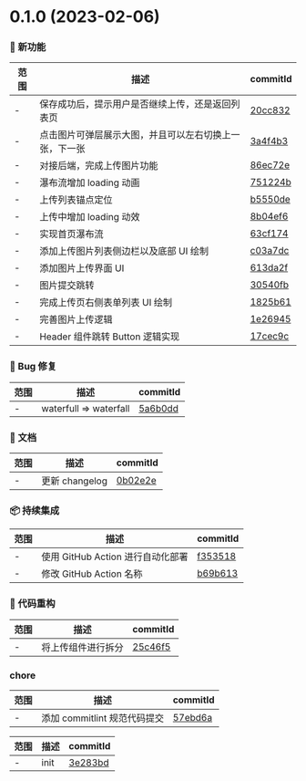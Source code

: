 # 0.1.0 (2023-02-06)

### 🌟 新功能
范围|描述|commitId
--|--|--
 - | 保存成功后，提示⽤户是否继续上传，还是返回列表⻚ | [20cc832](https://github.com/espory/picture-waterfall-user/commit/20cc832)
 - | 点击图片可弹层展示大图，并且可以左右切换上一张，下一张 | [3a4f4b3](https://github.com/espory/picture-waterfall-user/commit/3a4f4b3)
 - | 对接后端，完成上传图片功能 | [86ec72e](https://github.com/espory/picture-waterfall-user/commit/86ec72e)
 - | 瀑布流增加 loading 动画 | [751224b](https://github.com/espory/picture-waterfall-user/commit/751224b)
 - | 上传列表锚点定位 | [b5550de](https://github.com/espory/picture-waterfall-user/commit/b5550de)
 - | 上传中增加 loading 动效 | [8b04ef6](https://github.com/espory/picture-waterfall-user/commit/8b04ef6)
 - | 实现首页瀑布流 | [63cf174](https://github.com/espory/picture-waterfall-user/commit/63cf174)
 - | 添加上传图片列表侧边栏以及底部 UI 绘制 | [c03a7dc](https://github.com/espory/picture-waterfall-user/commit/c03a7dc)
 - | 添加图片上传界面 UI | [613da2f](https://github.com/espory/picture-waterfall-user/commit/613da2f)
 - | 图片提交跳转 | [30540fb](https://github.com/espory/picture-waterfall-user/commit/30540fb)
 - | 完成上传页右侧表单列表 UI 绘制 | [1825b61](https://github.com/espory/picture-waterfall-user/commit/1825b61)
 - | 完善图片上传逻辑 | [1e26945](https://github.com/espory/picture-waterfall-user/commit/1e26945)
 - | Header 组件跳转 Button 逻辑实现 | [17cec9c](https://github.com/espory/picture-waterfall-user/commit/17cec9c)


### 🐛 Bug 修复
范围|描述|commitId
--|--|--
 - | waterfull => waterfall | [5a6b0dd](https://github.com/espory/picture-waterfall-user/commit/5a6b0dd)


### 📝 文档
范围|描述|commitId
--|--|--
 - | 更新 changelog | [0b02e2e](https://github.com/espory/picture-waterfall-user/commit/0b02e2e)


### 📦 持续集成
范围|描述|commitId
--|--|--
 - | 使用 GitHub Action 进行自动化部署 | [f353518](https://github.com/espory/picture-waterfall-user/commit/f353518)
 - | 修改 GitHub Action 名称 | [b69b613](https://github.com/espory/picture-waterfall-user/commit/b69b613)


### 🔨 代码重构
范围|描述|commitId
--|--|--
 - | 将上传组件进行拆分 | [25c46f5](https://github.com/espory/picture-waterfall-user/commit/25c46f5)


### chore
范围|描述|commitId
--|--|--
 - | 添加 commitlint 规范代码提交 | [57ebd6a](https://github.com/espory/picture-waterfall-user/commit/57ebd6a)


范围|描述|commitId
--|--|--
 - | init | [3e283bd](https://github.com/espory/picture-waterfall-user/commit/3e283bd)

